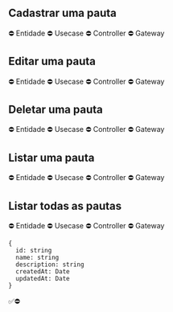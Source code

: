 ## Cadastrar uma pauta
⛔ Entidade
⛔ Usecase
⛔ Controller
⛔ Gateway

## Editar uma pauta
⛔ Entidade
⛔ Usecase
⛔ Controller
⛔ Gateway

## Deletar uma pauta
⛔ Entidade
⛔ Usecase
⛔ Controller
⛔ Gateway

## Listar uma pauta
⛔ Entidade
⛔ Usecase
⛔ Controller
⛔ Gateway

## Listar todas as pautas
⛔ Entidade
⛔ Usecase
⛔ Controller
⛔ Gateway

```
{
  id: string
  name: string
  description: string
  createdAt: Date
  updatedAt: Date
}
```


✅⛔
